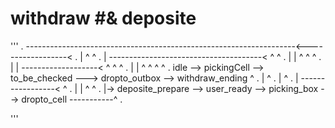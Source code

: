 


# withdraw #& deposite
'''
.      -------------------------------------------------------------------<------------------<
.     |                                                                   ^                  ^
.     |          --------------------------------------<                  ^                  ^
.     |         |                                      ^                  ^                  ^
.     |         | -------------------<                 ^                  ^                  ^
.     |         |                    ^                 ^                  ^                  ^
.    idle  --> pickingCell --> to_be_checked ---> dropto_outbox --> withdraw_ending          ^
.          |                                                                                 ^
.          |                                                                                 ^
.          |                                            -----------------<                   ^
.          |                                            |                ^                   ^
.          |-> deposite_prepare  --> user_ready  --> picking_box  --> dropto_cell -----------^ 
.                                                                                                                                        

'''                  


